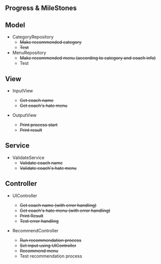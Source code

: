 Progress & MileStones
---
## Model
- CategoryRepository
  - ~~Make recommended category~~
  - ~~Test~~
- MenuRepository
  - ~~Make recommended menu (according to category and coach info)~~
  - Test

## View
- InputView
  - ~~Get coach name~~
  - ~~Get coach's hate menu~~
  
- OutputView
  - ~~Print process start~~
  - ~~Print result~~

## Service
- ValidateService
  - ~~Validate coach name~~
  - ~~Validate coach's hate menu~~

## Controller
- UIController
  - ~~Get coach name (with error handling)~~
  - ~~Get coach's hate menu (with error handling)~~
  - ~~Print Result~~
  - ~~Test error handling~~

- RecommendController
    - ~~Run recommendation process~~
    - ~~Set input using UIController~~
    - ~~Recommend menu~~
    - Test recommendation process
